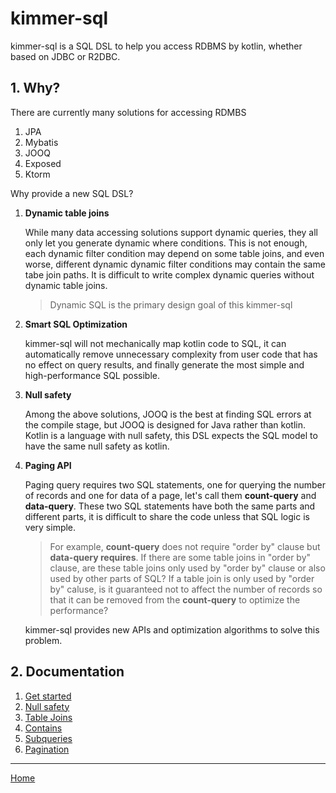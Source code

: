 # kimmer-sql

kimmer-sql is a SQL DSL to help you access RDBMS by kotlin, whether based on JDBC or R2DBC.

## 1. Why?

There are currently many solutions for accessing RDMBS

1. JPA
2. Mybatis
3. JOOQ
4. Exposed
5. Ktorm

Why provide a new SQL DSL?

1. **Dynamic table joins**

   While many data accessing solutions support dynamic queries, they all only let you generate dynamic where conditions. This is not enough, each dynamic filter condition may depend on some table joins, and even worse, different dynamic dynamic filter conditions may contain the same tabe join paths. It is difficult to write complex dynamic queries without dynamic table joins.
   
   > Dynamic SQL is the primary design goal of this kimmer-sql

2. **Smart SQL Optimization**

   kimmer-sql will not mechanically map kotlin code to SQL, it can automatically remove unnecessary complexity from user code that has no effect on query results, and finally generate the most simple and high-performance SQL possible.

3. **Null safety**

   Among the above solutions, JOOQ is the best at finding SQL errors at the compile stage, but JOOQ is designed for Java rather than kotlin. Kotlin is a language with null safety, this DSL expects the SQL model to have the same null safety as kotlin.

4. **Paging API**

   Paging query requires two SQL statements, one for querying the number of records and one for data of a page, let's call them **count-query** and **data-query**. These two SQL statements have both the same parts and different parts, it is difficult to share the code unless that SQL logic is very simple.

   > For example, **count-query** does not require "order by" clause but **data-query requires**. If there are some table joins in "order by" clause, are these table joins only used by "order by" clause or also used by other parts of SQL? If a table join is only used by "order by" caluse, is it guaranteed not to affect the number of records so that it can be removed from the **count-query** to optimize the performance?

   kimmer-sql provides new APIs and optimization algorithms to solve this problem.

## 2. Documentation

1. [Get started](./get-started.md)
2. [Null safety](./null-safety.md)
3. [Table Joins](./table-joins.md)
4. [Contains](./contains.md)
5. [Subqueries](./subqueries.md)
6. [Pagination](./pagination.md)

--------------------

[Home](https://github.com/babyfish-ct/kimmer)
